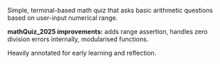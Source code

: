 Simple, terminal-based math quiz that asks basic arithmetic questions based on user-input numerical range.

**mathQuiz_2025 improvements:** adds range assertion, handles zero division errors internally, modularised functions.

Heavily annotated for early learning and reflection.
